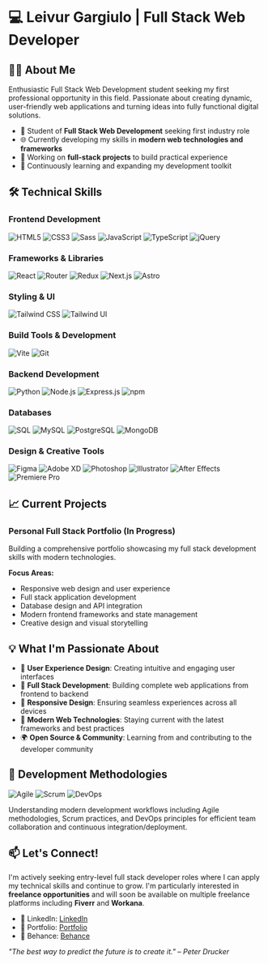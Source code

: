 # 💻 Leivur Gargiulo | Full Stack Web Developer

## 👨‍💻 About Me

Enthusiastic Full Stack Web Development student seeking my first professional opportunity in this field. Passionate about creating dynamic, user-friendly web applications and turning ideas into fully functional digital solutions.

- 🚀 Student of **Full Stack Web Development** seeking first industry role
- 🌐 Currently developing my skills in **modern web technologies and frameworks**
- 🔧 Working on **full-stack projects** to build practical experience
- 🌱 Continuously learning and expanding my development toolkit

## 🛠️ Technical Skills

### Frontend Development
![HTML5](https://img.shields.io/badge/HTML5-E34F26?style=flat-square&logo=html5&logoColor=white)
![CSS3](https://img.shields.io/badge/CSS3-1572B6?style=flat-square&logo=css3&logoColor=white)
![Sass](https://img.shields.io/badge/Sass-CC6699?style=flat-square&logo=sass&logoColor=white)
![JavaScript](https://img.shields.io/badge/JavaScript-F7DF1E?style=flat-square&logo=javascript&logoColor=black)
![TypeScript](https://img.shields.io/badge/TypeScript-007ACC?style=flat-square&logo=typescript&logoColor=white)
![jQuery](https://img.shields.io/badge/jQuery-0769AD?style=flat-square&logo=jquery&logoColor=white)

### Frameworks & Libraries
![React](https://img.shields.io/badge/React-20232A?style=flat-square&logo=react&logoColor=61DAFB)
![Router](https://img.shields.io/badge/React_Router-CA4245?style=flat-square&logo=react-router&logoColor=white)
![Redux](https://img.shields.io/badge/Redux-593D88?style=flat-square&logo=redux&logoColor=white)
![Next.js](https://img.shields.io/badge/Next.js-000000?style=flat-square&logo=nextdotjs&logoColor=white)
![Astro](https://img.shields.io/badge/Astro-0C1222?style=flat-square&logo=astro&logoColor=FDFDFE)

### Styling & UI
![Tailwind CSS](https://img.shields.io/badge/Tailwind_CSS-38B2AC?style=flat-square&logo=tailwind-css&logoColor=white)
![Tailwind UI](https://img.shields.io/badge/Tailwind_UI-06B6D4?style=flat-square&logo=tailwindcss&logoColor=white)

### Build Tools & Development
![Vite](https://img.shields.io/badge/Vite-646CFF?style=flat-square&logo=vite&logoColor=white)
![Git](https://img.shields.io/badge/Git-F05032?style=flat-square&logo=git&logoColor=white)

### Backend Development
![Python](https://img.shields.io/badge/Python-3776AB?style=flat-square&logo=python&logoColor=white)
![Node.js](https://img.shields.io/badge/Node.js-43853D?style=flat-square&logo=node.js&logoColor=white)
![Express.js](https://img.shields.io/badge/Express.js-404D59?style=flat-square&logo=express&logoColor=white)
![npm](https://img.shields.io/badge/npm-CB3837?style=flat-square&logo=npm&logoColor=white)

### Databases
![SQL](https://img.shields.io/badge/SQL-4479A1?style=flat-square&logo=amazon-dynamodb&logoColor=white)
![MySQL](https://img.shields.io/badge/MySQL-00000F?style=flat-square&logo=mysql&logoColor=white)
![PostgreSQL](https://img.shields.io/badge/PostgreSQL-316192?style=flat-square&logo=postgresql&logoColor=white)
![MongoDB](https://img.shields.io/badge/MongoDB-4EA94B?style=flat-square&logo=mongodb&logoColor=white)

### Design & Creative Tools
![Figma](https://img.shields.io/badge/Figma-F24E1E?style=flat-square&logo=figma&logoColor=white)
![Adobe XD](https://img.shields.io/badge/Adobe%20XD-470137?style=flat-square&logo=Adobe%20XD&logoColor=white)
![Photoshop](https://img.shields.io/badge/Adobe%20Photoshop-31A8FF?style=flat-square&logo=Adobe%20Photoshop&logoColor=black)
![Illustrator](https://img.shields.io/badge/Adobe%20Illustrator-FF9A00?style=flat-square&logo=adobe%20illustrator&logoColor=white)
![After Effects](https://img.shields.io/badge/Adobe%20After%20Effects-9999FF?style=flat-square&logo=Adobe%20After%20Effects&logoColor=white)
![Premiere Pro](https://img.shields.io/badge/Adobe%20Premiere%20Pro-9999FF?style=flat-square&logo=Adobe%20Premiere%20Pro&logoColor=white)

## 📈 Current Projects

### Personal Full Stack Portfolio (In Progress)
Building a comprehensive portfolio showcasing my full stack development skills with modern technologies.

**Focus Areas:**
- Responsive web design and user experience
- Full stack application development
- Database design and API integration
- Modern frontend frameworks and state management
- Creative design and visual storytelling

## 💡 What I'm Passionate About

- 🎨 **User Experience Design**: Creating intuitive and engaging user interfaces
- 🔄 **Full Stack Development**: Building complete web applications from frontend to backend
- 📱 **Responsive Design**: Ensuring seamless experiences across all devices
- 🚀 **Modern Web Technologies**: Staying current with the latest frameworks and best practices
- 🌍 **Open Source & Community**: Learning from and contributing to the developer community

## 🔄 Development Methodologies

![Agile](https://img.shields.io/badge/Agile-239120?style=flat-square&logo=agile&logoColor=white)
![Scrum](https://img.shields.io/badge/Scrum-6DB33F?style=flat-square&logo=scrumalliance&logoColor=white)
![DevOps](https://img.shields.io/badge/DevOps-326CE5?style=flat-square&logo=docker&logoColor=white)

Understanding modern development workflows including Agile methodologies, Scrum practices, and DevOps principles for efficient team collaboration and continuous integration/deployment.

## 📫 Let's Connect!

I'm actively seeking entry-level full stack developer roles where I can apply my technical skills and continue to grow. I'm particularly interested in **freelance opportunities** and will soon be available on multiple freelance platforms including **Fiverr** and **Workana**.

- 🔗 LinkedIn: [LinkedIn](https://linkedin.com)
- 💼 Portfolio: [Portfolio](https://portfolio-link)
- 🎨 Behance: [Behance](https://behance-link)

_"The best way to predict the future is to create it." – Peter Drucker_
